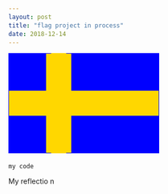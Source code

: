 ```yaml
---
layout: post
title: "flag project in process"
date: 2018-12-14
---
```

![flag of sweden](/images/flag.png)


```
my code
```

My reflectio n
